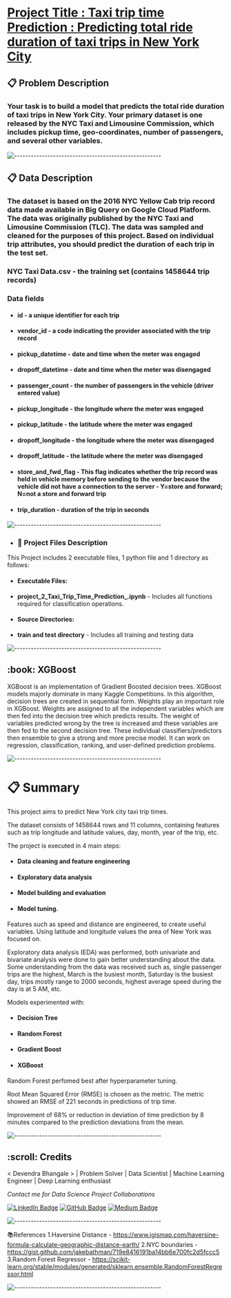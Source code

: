 # <b><u> Project Title : Taxi trip time Prediction : Predicting total ride duration of taxi trips in New York City</u></b>

## 📋<b> Problem Description </b>

### Your task is to build a model that predicts the total ride duration of taxi trips in New York City. Your primary dataset is one released by the NYC Taxi and Limousine Commission, which includes pickup time, geo-coordinates, number of passengers, and several other variables.

![-----------------------------------------------------](https://raw.githubusercontent.com/andreasbm/readme/master/assets/lines/rainbow.png)

## 📋<b> Data Description </b>

### The dataset is based on the 2016 NYC Yellow Cab trip record data made available in Big Query on Google Cloud Platform. The data was originally published by the NYC Taxi and Limousine Commission (TLC). The data was sampled and cleaned for the purposes of this project. Based on individual trip attributes, you should predict the duration of each trip in the test set.

### <b>NYC Taxi Data.csv</b> - the training set (contains 1458644 trip records)


### Data fields
* #### id - a unique identifier for each trip
* #### vendor_id - a code indicating the provider associated with the trip record
* #### pickup_datetime - date and time when the meter was engaged
* #### dropoff_datetime - date and time when the meter was disengaged
* #### passenger_count - the number of passengers in the vehicle (driver entered value)
* #### pickup_longitude - the longitude where the meter was engaged
* #### pickup_latitude - the latitude where the meter was engaged
* #### dropoff_longitude - the longitude where the meter was disengaged
* #### dropoff_latitude - the latitude where the meter was disengaged
* #### store_and_fwd_flag - This flag indicates whether the trip record was held in vehicle memory before sending to the vendor because the vehicle did not have a connection to the server - Y=store and forward; N=not a store and forward trip
* #### trip_duration - duration of the trip in seconds

![-----------------------------------------------------](https://raw.githubusercontent.com/andreasbm/readme/master/assets/lines/rainbow.png)

* ### :floppy_disk: Project Files Description</h2>

This Project includes 2 executable files, 1  python file and 1 directory as follows:</p>
* #### Executable Files:

  <li><b>project_2_Taxi_Trip_Time_Prediction_.ipynb</b> - Includes all functions required for classification operations.</li>
  
* #### Source Directories:</h4>

  <li><b>train and test directory</b> - Includes all training and testing data </li>

  
![-----------------------------------------------------](https://raw.githubusercontent.com/andreasbm/readme/master/assets/lines/rainbow.png)  

<h2>:book: XGBoost </h2>
  
  XGBoost is an implementation of Gradient Boosted decision trees. XGBoost models majorly dominate in many Kaggle Competitions.
In this algorithm, decision trees are created in sequential form. Weights play an important role in XGBoost. Weights are assigned to all the independent variables which are then fed into the decision tree which predicts results. The weight of variables predicted wrong by the tree is increased and these variables are then fed to the second decision tree. These individual classifiers/predictors then ensemble to give a strong and more precise model. It can work on regression, classification, ranking, and user-defined prediction problems.

![-----------------------------------------------------](https://raw.githubusercontent.com/andreasbm/readme/master/assets/lines/rainbow.png) 

# 📋 Summary
This project aims to predict New York city taxi trip times.

The dataset consists of 1458644 rows and 11 columns, containing features such as trip longitude and latitude values, day, month, year of the trip, etc.

The project is executed in 4 main steps:

* #### Data cleaning and feature engineering
* #### Exploratory data analysis
* #### Model building and evaluation
* #### Model tuning.

Features such as speed and distance are engineered, to create useful variables. Using latitude and longitude values the area of New York was focused on.

Exploratory data analysis (EDA) was performed, both univariate and bivariate analysis were done to gain better understanding about the data. Some understanding from the data was received such as, single passenger trips are the highest, March is the busiest month, Saturday is the busiest day, trips mostly range to 2000 seconds, highest average speed during the day is at 5 AM, etc.

Models experimented with:

* #### Decision Tree
* #### Random Forest
* #### Gradient Boost
* #### XGBoost

Random Forest perfomed best after hyperparameter tuning.

Root Mean Squared Error (RMSE) is chosen as the metric. The metric showed an RMSE of 221 seconds in predictions of trip time.

Improvement of 68% or reduction in deviation of time prediction by 8 minutes compared to the prediction deviations from the mean.

![-----------------------------------------------------](https://raw.githubusercontent.com/andreasbm/readme/master/assets/lines/rainbow.png)

<h2 id="credits"> :scroll: Credits</h2>

< Devendra Bhangale > | Problem Solver | Data Scientist | Machine Learning Engineer | Deep Learning enthusiast

<p> <i> Contact me for Data Science Project Collaborations</i></p>

[![LinkedIn Badge](https://img.shields.io/badge/LinkedIn-0077B5?style=for-the-badge&logo=linkedin&logoColor=white)](https://www.linkedin.com/in/devendra-bhangale-b326a1169/)
[![GitHub Badge](https://img.shields.io/badge/GitHub-100000?style=for-the-badge&logo=github&logoColor=white)](https://github.com/Deven876)
[![Medium Badge](https://img.shields.io/badge/Medium-1DA1F2?style=for-the-badge&logo=medium&logoColor=white)](https://medium.com/@devabhangale)


![-----------------------------------------------------](https://raw.githubusercontent.com/andreasbm/readme/master/assets/lines/rainbow.png)

📚References
1.Haversine Distance - https://www.igismap.com/haversine-formula-calculate-geographic-distance-earth/
2.NYC boundaries - https://gist.github.com/jakebathman/719e8416191ba14bb6e700fc2d5fccc5
3.Random Forest Regressor - https://scikit-learn.org/stable/modules/generated/sklearn.ensemble.RandomForestRegressor.html


![-----------------------------------------------------](https://raw.githubusercontent.com/andreasbm/readme/master/assets/lines/rainbow.png)
